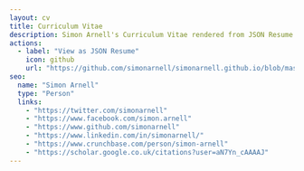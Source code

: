 ```yaml
---
layout: cv
title: Curriculum Vitae
description: Simon Arnell's Curriculum Vitae rendered from JSON Resume
actions:
  - label: "View as JSON Resume"
    icon: github
    url: "https://github.com/simonarnell/simonarnell.github.io/blob/master/_data/cv.json"
seo:
  name: "Simon Arnell"
  type: "Person"
  links:
    - "https://twitter.com/simonarnell"
    - "https://www.facebook.com/simon.arnell"
    - "https://www.github.com/simonarnell"
    - "https://www.linkedin.com/in/simonarnell/"
    - "https://www.crunchbase.com/person/simon-arnell"
    - "https://scholar.google.co.uk/citations?user=aN7Yn_cAAAAJ"
---
```


